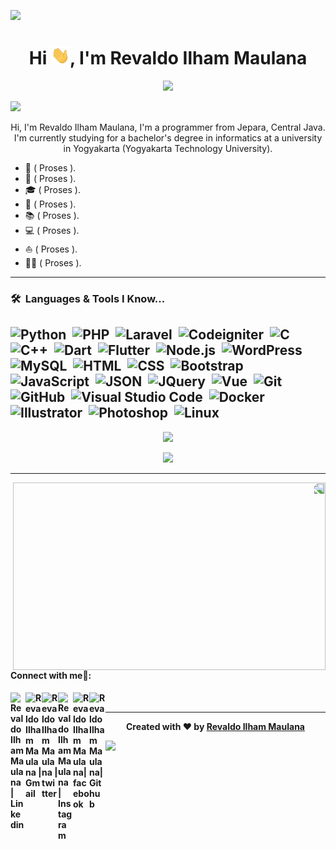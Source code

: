 ![](https://capsule-render.vercel.app/api?type=waving&color=gradient&height=100&section=header)
<h1 align="center">Hi <img src="https://raw.githubusercontent.com/ABSphreak/ABSphreak/master/gifs/Hi.gif" width="30px">, I'm Revaldo Ilham Maulana</h1>
<p align="center">
  <a href="https://github.com/Ratheshan03/readme-typing-svg"><img src="https://readme-typing-svg.herokuapp.com?lines=Computer+Science+Undergraduate;Full+Stack+Software+Developer;DS%20|%20AI%20|%20ML%20Enthusiast;Aspiring+Learner&center=true&width=500&height=50"></a>
</p>


![](https://github.com/halfrost/halfrost/blob/master/icons/header_1.png)

<p align="center">Hi, I'm Revaldo Ilham Maulana, I'm a programmer from Jepara, Central Java. I'm currently studying for a bachelor's degree in informatics at a university in Yogyakarta (Yogyakarta Technology University).
</p>

* 🧐   ( Proses ).
* 💼   ( Proses ).
* 🎓   ( Proses ).
* 🌱   ( Proses ).
* 📚   ( Proses ).
* 💻   ( Proses ).
* ⛵   ( Proses ).
* ✍🏻   ( Proses ).
  
----

  ### 🛠 &nbsp;Languages & Tools I Know...

![Python](https://img.shields.io/badge/-Python-05122A?style=flat&logo=python)&nbsp;
![PHP](https://img.shields.io/badge/-PHP-05122A?style=flat&logo=php)&nbsp;
![Laravel](https://img.shields.io/badge/-Laravel-05122A?style=flat&logo=laravel)&nbsp;
![Codeigniter](https://img.shields.io/badge/-Codeigniter-05122A?style=flat&logo=codeigniter)&nbsp;
![C](https://img.shields.io/badge/-C-05122A?style=flat&logo=C&logoColor=A8B9CC)&nbsp;
![C++](https://img.shields.io/badge/-C++-05122A?style=flat&logo=C%2B%2B&logoColor=00599C)&nbsp;
![Dart](https://img.shields.io/badge/-Dart-05122A?style=flat&logo=dart&logoColor=007ACC)&nbsp;
![Flutter](https://img.shields.io/badge/-Flutter-05122A?style=flat&logo=flutter&logoColor=007ACC)&nbsp;
![Node.js](https://img.shields.io/badge/-Node.js-05122A?style=flat&logo=node.js)&nbsp;
![WordPress](https://img.shields.io/badge/-WordPress-blue?style=flat&logo=wordpress)&nbsp;
![MySQL](https://img.shields.io/badge/-MySQL-05122A?style=flat&logo=mysql)&nbsp;
![HTML](https://img.shields.io/badge/-HTML-05122A?style=flat&logo=HTML5)&nbsp;
![CSS](https://img.shields.io/badge/-CSS-05122A?style=flat&logo=CSS3&logoColor=1572B6)&nbsp;
![Bootstrap](https://img.shields.io/badge/-Bootstrap-05122A?style=flat&logo=bootstrap&logoColor=563D7C)&nbsp;
![JavaScript](https://img.shields.io/badge/-JavaScript-05122A?style=flat&logo=javascript)&nbsp;
![JSON](https://img.shields.io/badge/-JSON-02569B?style=flat&logo=json)&nbsp;
![JQuery](https://img.shields.io/badge/-JQuery-blue?style=flat&logo=jquery)&nbsp;
![Vue](https://img.shields.io/badge/-Vue.js-05122A?style=flat&logo=vue.js)&nbsp;
![Git](https://img.shields.io/badge/-Git-05122A?style=flat&logo=git)&nbsp;
![GitHub](https://img.shields.io/badge/-GitHub-05122A?style=flat&logo=github)&nbsp;
![Visual Studio Code](https://img.shields.io/badge/-Visual%20Studio%20Code-05122A?style=flat&logo=visual-studio-code&logoColor=007ACC)&nbsp;
![Docker](https://img.shields.io/badge/-Docker-05122A?style=flat&logo=docker)&nbsp;
![Illustrator](https://img.shields.io/badge/-Illustrator-05122A?style=flat&logo=adobe-illustrator)&nbsp;
![Photoshop](https://img.shields.io/badge/-Photoshop-05122A?style=flat&logo=adobe-photoshop)&nbsp;
![Linux](https://img.shields.io/badge/-Linux-05122A?style=flat&logo=Linux)&nbsp;
----

<p align="center">
  <img src="https://spotify-github-profile.vercel.app/api/view?uid=11147618695&cover_image=true&theme=novatorem&show_offline=true&background_color=121212&interchange=false&bar_color=53b14f&bar_color_cover=false">
</p>

<p align="center">
  <img src="https://spotify-recently-played-readme.vercel.app/api?user=11147618695&count=5">
</p>

----


  <img align="right" src="https://media4.giphy.com/media/RbDKaczqWovIugyJmW/200w.webp?cid=ecf05e470opp0hunh001nfccua25n7r0lcd4vttakbpzhi00&ep=v1_gifs_search&rid=200w.webp&ct=g" width="500" height="300" style="transform: rotateY(180deg);" />
  

<h4> Connect with me🤝: <h4>
  </hr>
  <a href="https://www.linkedin.com/in/revaldo-ilham-5ab4542a8/">
   <img align="left" alt=" Revaldo Ilham Maulana | Linkedin" width="24px" src="https://www.vectorlogo.zone/logos/linkedin/linkedin-icon.svg" />
  </a>
  <a href="revaldoilham.aa01@gmail.com">
    <img align="left" alt="Revaldo Ilham Maulana | Gmail" width="26px" src="https://www.vectorlogo.zone/logos/gmail/gmail-icon.svg" />
  </a>
  <a href="">
    <img align="left" alt="Revaldo Ilham Maulana | twitter" width="26px" src="https://www.vectorlogo.zone/logos/twitter/twitter-official.svg" />
  </a>
  <a href="https://www.instagram.com/rvldilhmm/">
    <img align="left" alt="Revaldo Ilham Maulana | Instagram" width="24px" src="https://www.vectorlogo.zone/logos/instagram/instagram-icon.svg" />
  </a>
   <a href="">
    <img align="left" alt="Revaldo Ilham Maulana| facebook" width="26px" src="https://www.vectorlogo.zone/logos/facebook/facebook-tile.svg" />
  </a>
   <a href="https://github.com/Revaldoilham/">
    <img align="left" alt="Revaldo Ilham Maulana| Github" width="26px" src="https://www.vectorlogo.zone/logos/github/github-tile.svg" />
  </a>
  <br>
  
----
<p align="center" > Created with ❤️ by <a href="https://www.instagram.com/rvldilhmm/">Revaldo Ilham Maulana</a></p>




![](https://capsule-render.vercel.app/api?type=waving&color=gradient&height=100&section=footer)


